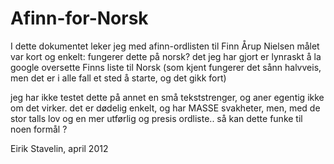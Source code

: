 Afinn-for-Norsk
===============
I dette dokumentet leker jeg med afinn-ordlisten til Finn Årup Nielsen
 målet var kort og enkelt: fungerer dette på norsk?
 det jeg har gjort er lynraskt å la google oversette Finns liste til Norsk 
 (som kjent fungerer det sånn halvveis, men det er i alle fall et sted å starte, og det gikk fort)

 jeg har ikke testet dette på annet en små tekststrenger, og aner egentig ikke om det virker.
det er dødelig enkelt, og har MASSE svakheter, men, med de stor talls lov og en mer utførlig og presis ordliste..
så kan dette funke til noen formål ?

Eirik Stavelin, april 2012
